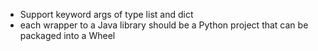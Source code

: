 - Support keyword args of type list and dict
- each wrapper to a Java library should be a Python project that can be packaged into a Wheel